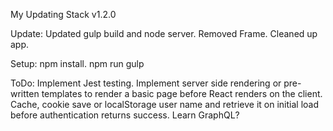 My Updating Stack v1.2.0

Update: Updated gulp build and node server. Removed Frame. Cleaned up app.

Setup: npm install. npm run gulp

ToDo: 
Implement Jest testing. 
Implement server side rendering or pre-written templates to render a basic page before React renders on the client.
Cache, cookie save or localStorage user name and retrieve it on initial load before authentication returns success.
Learn GraphQL?
